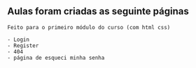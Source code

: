 ## Aulas foram criadas as seguinte páginas

    Feito para o primeiro módulo do curso (com html css)

    - Login
    - Register
    - 404
    - página de esqueci minha senha
